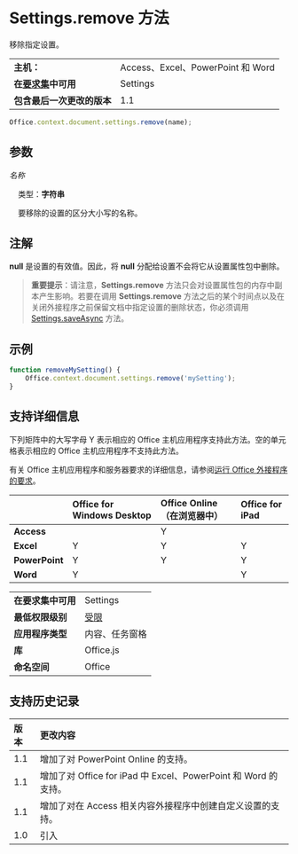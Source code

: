 

# Settings.remove 方法
移除指定设置。

|||
|:-----|:-----|
|**主机：**|Access、Excel、PowerPoint 和 Word|
|**在[要求集](../../docs/overview/specify-office-hosts-and-api-requirements.md)中可用**|Settings|
|**包含最后一次更改的版本**|1.1|

```js
Office.context.document.settings.remove(name);
```


## 参数



_名称_<br/>
&nbsp;&nbsp;&nbsp;&nbsp;类型：**字符串**

&nbsp;&nbsp;&nbsp;&nbsp;要移除的设置的区分大小写的名称。

    



## 注解

 **null** 是设置的有效值。因此，将 **null** 分配给设置不会将它从设置属性包中删除。


 >**重要提示**：请注意，**Settings.remove** 方法只会对设置属性包的内存中副本产生影响。若要在调用 **Settings.remove** 方法之后的某个时间点以及在关闭外接程序之前保留文档中指定设置的删除状态，你必须调用 [Settings.saveAsync](../../reference/shared/settings.saveasync.md) 方法。


## 示例




```js
function removeMySetting() {
    Office.context.document.settings.remove('mySetting');
}
```




## 支持详细信息


下列矩阵中的大写字母 Y 表示相应的 Office 主机应用程序支持此方法。空的单元格表示相应的 Office 主机应用程序不支持此方法。

有关 Office 主机应用程序和服务器要求的详细信息，请参阅[运行 Office 外接程序的要求](../../docs/overview/requirements-for-running-office-add-ins.md)。



||**Office for Windows Desktop**|**Office Online（在浏览器中）**|**Office for iPad**|
|:-----|:-----|:-----|:-----|
|**Access**||Y||
|**Excel**|Y|Y|Y|
|**PowerPoint**|Y|Y|Y|
|**Word**|Y||Y|

|||
|:-----|:-----|
|**在要求集中可用**|Settings|
|**最低权限级别**|[受限](../../docs/develop/requesting-permissions-for-api-use-in-content-and-task-pane-add-ins.md)|
|**应用程序类型**|内容、任务窗格|
|**库**|Office.js|
|**命名空间**|Office|

## 支持历史记录




|**版本**|**更改内容**|
|:-----|:-----|
|1.1|增加了对 PowerPoint Online 的支持。|
|1.1|增加了对 Office for iPad 中 Excel、PowerPoint 和 Word 的支持。|
|1.1|增加了对在 Access 相关内容外接程序中创建自定义设置的支持。|
|1.0|引入|

